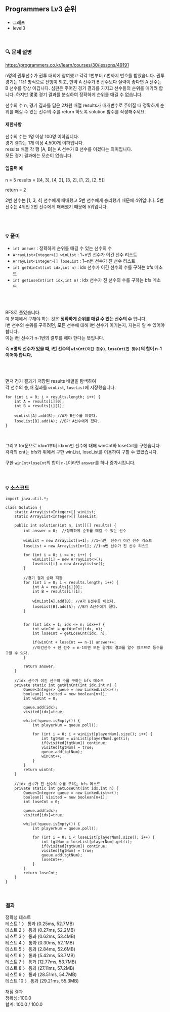 ## Programmers Lv3 순위
- 그래프
- level3



<br>


### 🔍 문제 설명
https://programmers.co.kr/learn/courses/30/lessons/49191

n명의 권투선수가 권투 대회에 참여했고 각각 1번부터 n번까지 번호를 받았습니다. 권투 경기는 1대1 방식으로 진행이 되고, 만약 A 선수가 B 선수보다 실력이 좋다면 A 선수는 B 선수를 항상 이깁니다. 심판은 주어진 경기 결과를 가지고 선수들의 순위를 매기려 합니다. 하지만 몇몇 경기 결과를 분실하여 정확하게 순위를 매길 수 없습니다.

선수의 수 n, 경기 결과를 담은 2차원 배열 results가 매개변수로 주어질 때 정확하게 순위를 매길 수 있는 선수의 수를 return 하도록 solution 함수를 작성해주세요.

#### 제한사항
선수의 수는 1명 이상 100명 이하입니다.  
경기 결과는 1개 이상 4,500개 이하입니다.  
results 배열 각 행 [A, B]는 A 선수가 B 선수를 이겼다는 의미입니다.  
모든 경기 결과에는 모순이 없습니다.  
 
#### 입출력 예
n = 5
results = [[4, 3], [4, 2], [3, 2], [1, 2], [2, 5]]	

return = 2

2번 선수는 [1, 3, 4] 선수에게 패배했고 5번 선수에게 승리했기 때문에 4위입니다.
5번 선수는 4위인 2번 선수에게 패배했기 때문에 5위입니다.

<br><br>

###  💡 풀이


- `int answer` : 정확하게 순위를 매길 수 있는 선수의 수   
- `ArrayList<Integer>[] winList` : 1~n번  선수가 이긴 선수 리스트  
- `ArrayList<Integer>[] loseList` : 1~n번 선수가 진 선수 리스트
- `int getWinCnt(int idx,int n)` : idx 선수가 이긴 선수의 수를 구하는 bfs 메소드
- `int getLoseCnt(int idx,int n)` : idx 선수가 진 선수의 수를 구하는 bfs 메소드

<br><br>

BFS로 풀었습니다.  
이 문제에서 구해야 하는 것은 **정확하게 순위를 매길 수 있는 선수의 수** 입니다.  
i번 선수의 순위를 구하려면, 모든 선수에 대해 i번 선수가 이기는지, 지는지 알 수 있어야 합니다.  
이는 i번 선수가 n-1번의 결투를 해야 한다는 뜻입니다.  

즉 **n명의 선수가 있을 때, i번 선수의 `winCnt(이긴 횟수)`, `loseCnt(진 횟수)`의 합이 n-1이어야 합니다.**

<br><br>

먼저 경기 결과가 저장된 results 배열을 탐색하여   
각 선수의 승,패 결과를 `winList`, `loseList`에 저장했습니다.  
```
for (int i = 0; i < results.length; i++) {
	int A = results[i][0];
	int B = results[i][1];
			
	winList[A].add(B); //A가 B선수를 이겼다.
	loseList[B].add(A); //B가 A선수에게 졌다.
}
```
<br>

그리고 for문으로 idx=1부터 idx=n번 선수에 대해 winCnt와 loseCnt를 구했습니다.  
각각의 cnt는 bfs와 위에서 구한 winList, loseList를 이용하여 구할 수 있었습니다.  

구한 `winCnt+loseCnt`의 합이 `n-1`이라면 `answer`를 하나 증가시킵니다.  
<br><br>

###  💡 소스코드
```
import java.util.*;

class Solution {
    static ArrayList<Integer>[] winList;
	static ArrayList<Integer>[] loseList;
    
    public int solution(int n, int[][] results) {
		int answer = 0;  //정확하게 순위를 매길 수 있는 선수
		
        winList = new ArrayList[n+1]; //1~n번  선수가 이긴 선수 리스트
        loseList = new ArrayList[n+1]; //1~n번 선수가 진 선수 리스트
        
        for (int i = 0; i <= n; i++) {
			winList[i] = new ArrayList<>();
			loseList[i] = new ArrayList<>();
		}
        
        //경기 결과 승패 저장
        for (int i = 0; i < results.length; i++) {
			int A = results[i][0];
			int B = results[i][1];
			
			winList[A].add(B); //A가 B선수를 이겼다.
			loseList[B].add(A); //B가 A선수에게 졌다.
		}
        
        
        for (int idx = 1; idx <= n; idx++) {
        	int winCnt = getWinCnt(idx, n);
        	int loseCnt = getLoseCnt(idx, n);

        	if(winCnt + loseCnt == n-1) answer++; 
            //이긴선수 + 진 선수 = n-1이면 모든 경기의 결과를 알수 있으므로 등수를 구할 수 있다.
		}

        return answer;
    }
	
    //idx 선수가 이긴 선수의 수를 구하는 bfs 메소드
	private static int getWinCnt(int idx,int n) {
		Queue<Integer> queue = new LinkedList<>();
		boolean[] visited = new boolean[n+1];
		int winCnt = 0;
		
		queue.add(idx);
		visited[idx]=true;
		
		while(!queue.isEmpty()) {
			int playerNum = queue.poll();
			
			for (int i = 0; i < winList[playerNum].size(); i++) {
				int tgtNum = winList[playerNum].get(i);
				if(visited[tgtNum]) continue;
				visited[tgtNum] = true;
				queue.add(tgtNum);
				winCnt++;
			}
		}
		return winCnt;
	}
	
    //idx 선수가 진 선수의 수를 구하는 bfs 메소드
	private static int getLoseCnt(int idx,int n) {
		Queue<Integer> queue = new LinkedList<>();
		boolean[] visited = new boolean[n+1];
		int loseCnt = 0;
		
		queue.add(idx);
		visited[idx]=true;
		
		while(!queue.isEmpty()) {
			int playerNum = queue.poll();
			
			for (int i = 0; i < loseList[playerNum].size(); i++) {
				int tgtNum = loseList[playerNum].get(i);
				if(visited[tgtNum]) continue;
				visited[tgtNum] = true;
				queue.add(tgtNum);
				loseCnt++;
			}
		}
		return loseCnt;
	}
}
```

<br>

### 결과
정확성  테스트  
테스트 1 〉	통과 (0.25ms, 52.7MB)  
테스트 2 〉	통과 (0.27ms, 52.2MB)  
테스트 3 〉	통과 (0.62ms, 53.4MB)  
테스트 4 〉	통과 (0.30ms, 52.1MB)  
테스트 5 〉	통과 (2.84ms, 52.6MB)  
테스트 6 〉	통과 (5.42ms, 53.7MB)  
테스트 7 〉	통과 (12.77ms, 53.7MB)  
테스트 8 〉	통과 (27.11ms, 57.2MB)  
테스트 9 〉	통과 (28.51ms, 54.7MB)  
테스트 10 〉	통과 (29.21ms, 55.3MB)  

채점 결과  
정확성: 100.0  
합계: 100.0 / 100.0  
